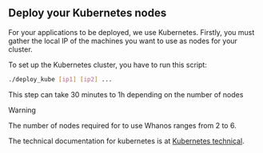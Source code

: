 ## Deploy your Kubernetes nodes

For your applications to be deployed, we use Kubernetes.
Firstly, you must gather the local IP of the machines you want to use as nodes for your cluster.

To set up the Kubernetes cluster, you have to run this script:
```bash
./deploy_kube [ip1] [ip2] ...
```
This step can take 30 minutes to 1h depending on the number of nodes

> [!warning]
> The number of nodes required for to use Whanos ranges from 2 to 6.

The technical documentation for kubernetes is at [Kubernetes technical](Kubernetes%20technical.md).
